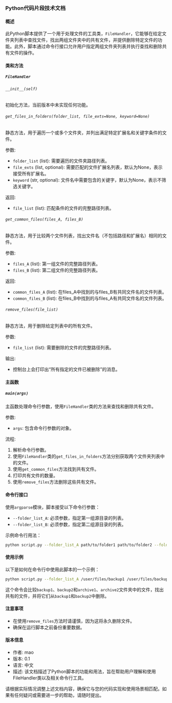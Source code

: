 ### Python代码片段技术文档

#### 概述

此Python脚本提供了一个用于处理文件的工具类，`FileHandler`，它能够在给定文件夹列表中查找文件，找出两组文件夹中的共有文件，并提供删除特定文件的功能。此外，脚本通过命令行接口允许用户指定两组文件夹列表并执行查找和删除共有文件的操作。

#### 类和方法

##### `FileHandler`

###### `__init__(self)`
初始化方法，当前版本中未实现任何功能。

###### `get_files_in_folders(folder_list, file_exts=None, keyword=None)`
静态方法，用于遍历一个或多个文件夹，并列出满足特定扩展名和关键字条件的文件。

参数:
- `folder_list` (list): 需要遍历的文件夹路径列表。
- `file_exts` (list, optional): 需要匹配的文件扩展名列表，默认为None，表示接受所有扩展名。
- `keyword` (str, optional): 文件名中需要包含的关键字，默认为None，表示不筛选关键字。

返回:
- `file_list` (list): 匹配条件的文件的完整路径列表。

###### `get_common_files(files_A, files_B)`
静态方法，用于比较两个文件列表，找出文件名（不包括路径和扩展名）相同的文件。

参数:
- `files_A` (list): 第一组文件的完整路径列表。
- `files_B` (list): 第二组文件的完整路径列表。

返回:
- `common_files_A` (list): 在files_A中找到的与files_B有共同文件名的文件列表。
- `common_files_B` (list): 在files_B中找到的与files_A有共同文件名的文件列表。

###### `remove_files(file_list)`
静态方法，用于删除给定列表中的所有文件。

参数:
- `file_list` (list): 需要删除的文件的完整路径列表。

输出:
- 控制台上会打印出“所有指定的文件已被删除”的消息。

#### 主函数

##### `main(args)`
主函数处理命令行参数，使用`FileHandler`类的方法来查找和删除共有文件。

参数:
- `args`: 包含命令行参数的对象。

流程:
1. 解析命令行参数。
2. 使用`FileHandler`类的`get_files_in_folders`方法分别获取两个文件夹列表中的文件。
3. 使用`get_common_files`方法找到共有文件。
4. 打印共有文件的数量。
5. 使用`remove_files`方法删除这些共有文件。

#### 命令行接口

使用`argparse`模块，脚本接受以下命令行参数：

- `--folder_list_A`: 必须参数，指定第一组源目录的列表。
- `--folder_list_B`: 必须参数，指定第二组源目录的列表。

示例命令行用法：
```bash
python script.py --folder_list_A path/to/folder1 path/to/folder2 --folder_list_B path/to/folder3 path/to/folder4
```

#### 使用示例

以下是如何在命令行中使用此脚本的一个示例：

```bash
python script.py --folder_list_A /user/files/backup1 /user/files/backup2 --folder_list_B /user/files/archive1 /user/files/archive2
```

这个命令会比较`backup1`、`backup2`和`archive1`、`archive2`文件夹中的文件，找出共有的文件，并将它们从`backup1`和`backup2`中删除。

#### 注意事项

- 在使用`remove_files`方法时请谨慎，因为这将永久删除文件。
- 确保在运行脚本之前备份重要数据。

#### 版本信息

- 作者: mao
- 版本: 0.1
- 语言: 中文
- 描述: 该文档描述了Python脚本的功能和用法，旨在帮助用户理解和使用FileHandler类以及相关命令行工具。

请根据实际情况调整上述文档内容，确保它与您的代码实现和使用场景相匹配。如果有任何疑问或需要进一步的帮助，请随时提出。